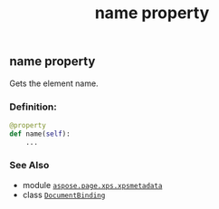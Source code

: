 ﻿---
title: name property
second_title: Aspose.Page for Python via .NET API References
description: 
type: docs
weight: 40
url: /python-net/aspose.page.xps.xpsmetadata/documentbinding/name/
is_root: false
---

## name property


Gets the element name.
### Definition:
```python
@property
def name(self):
    ...
```

### See Also
* module [`aspose.page.xps.xpsmetadata`](../../)
* class [`DocumentBinding`](/page/python-net/aspose.page.xps.xpsmetadata/documentbinding)
